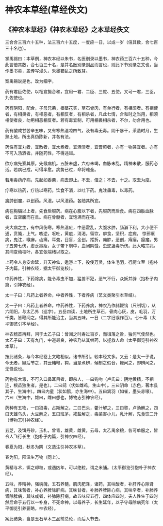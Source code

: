 # 神农本草经(草经佚文)

## 《神农本草经》《神农本草经》之本草经佚文

三合合三百六十五种，法三百六十五度，一度应一日，以成一岁（倍其数，合七百三十名也）。

掌禹锡曰：本草例，神农本经以朱书，名医别录以墨书，神农药三百六十五种，今此言倍其数，合七百三十名，是并名医别录副品而言也，则此下节别录之文也，当作墨书矣，盖传写浸久，朱墨错乱之所致耳。

案禹锡说是也，改为细字。

药有君臣佐使，以相宣摄合和，宜用一君、二臣、三佐、五使，又可一君，三臣，九佐使也。

药有阴阳，配合，子母兄弟，根茎花实，草石骨肉，有单行者，有相须者。有相使者，有相畏者，有相恶者，有相反者，有相杀者，凡此七情，合和时之当用，相须相使者良，勿用相恶相反者。若有毒宜制，可用相畏相杀者，不尔，勿合用也。

药有酸咸甘苦辛五味，又有寒热温凉四气，及有毒无毒。阴干暴干，采造时月，生熟土地，所出真伪陈新，并各有法。

药性有宜丸者，宜散者，宜水煮者，宜酒渍者，宜膏煎者，亦有一物兼宜者。亦有不可入汤酒者。并随药性，不得违越。

欲疗病先察其原，先候病机。五脏未虚，六府未竭，血脉未乱，精神未散，服药必活。若病已成，可得半愈。病势已过，命将难全。

若用毒药疗病，先起如黍粟，病去即止。不去，倍之；不去，十之。取去为度。

疗寒以热药，疗热以寒药。饮食不消，以吐下药。鬼注蛊毒，以毒药。

痈肿创瘤，以创药。风湿，以风湿药。各随其所宜。

病在胸膈以上者，先食后服药。病在心腹以下者，先服药而后食。病在四肢血脉者，宜空腹而在旦。病在骨髓者，宜饱满而在夜。

夫大病之主，有中风伤寒，寒热温疟，中恶霍乱，大腹水肿，肠澼下利，大小便不通，贲肫，上气，咳逆，呕吐，黄疽，消渴，留饮，癖食，坚积，症瘕， 惊邪瘨病，鬼注，喉痹，齿痛，耳聋，目盲，金创，踒折，痈肿，恶创，痔瘘，瘿瘤。男子五劳七伤，虚乏羸瘦，女子带下崩中，血闭阴蚀，虫蛇蛊毒所伤。此大略宗兆。其间变动枝叶，各宜依端绪以取之。

上药令人身安命延，升天神仙，遨游上下，役使万灵，体生毛羽，行厨立至（抱朴子内篇，引神农经，据太平御览校）。

中药养性，下药除病，能令毒虫不加，猛兽不犯，恶气不行，众妖并辟（抱朴子内篇，引神农经）。

太一子曰：凡药上者养命，中者养性，下者养病（艺文类聚引本草经）。

太一子曰：凡药上者养命，中药养性，下药养病，神农乃作赭鞭钩（尺制切），从六阴阳，与太乙外（巡字）。五岳四读，土地所生草石，骨肉心灰，皮，毛羽，万千类，皆鞭问之，得其所能治主，当其五味。一日（二字旧误作百）。七十毒（太平御览引本草经）。

神农稽首再拜，问于太乙子曰：曾闻之时寿过百岁，而徂落之咎，独何气使然也。太乙子曰：天有九门，中道最良，神农乃从其尝药，以拯救人命（太平御览引神农本草）。

按此诸条，与今本经卷上文略相似，诸书所引。较本经文多。又云：是太一子说，今无者，疑后节之，其云赭鞭，钩，当是煮辨，候制之假音，鞭问之，即辨问之，无怪说也。

药物有大毒，不可入口鼻耳目者，即杀人，一曰钩吻（卢氏曰：阴地黄精，不相连，根苗独生者，是也）。二曰鸱（状如雌鸡，生山中）。三曰阴命（赤色，著木县其子，生海中）。四曰内童（状如鹅，亦生海中）。五曰鸩羽（如雀，墨头赤喙）。六曰（生海中，雄曰，雌曰想也，博物志引神农经）。

药种有五物，一曰狼毒，占斯解之，二曰巴头，藿汁解之，三曰黎，卢汤解之，四曰天雄乌头，大豆解之，五曰班茅，戎盐解之，毒菜害小儿，乳汁解，先食饮二升（博物志引神农经）。

五芝，及饵丹砂，玉札，曾青，雄黄，雌黄，云母，太乙禹余粮，各可单服之，皆令人飞行长生（抱朴子内篇，引神农四经）。

春夏为阳，秋冬为阴（文选注引神农本草）。

春为阳，阳温生万物（同上）。

黄精与术，饵之却粒，或遇凶年，可以绝粒，谓之米脯。（太平御览引抱朴子神农经）。

五味，养精神，强魂魄，五石养髓，肌肉肥泽，诸药，其味酸者，补肝养心除肾病，其味苦者，补心养脾除肝病。其味甘者，补肺养脾除心病，其味辛者，补肺养肾除脾病，其味咸者，补肺除肝病，故五味应五行，四体应四时，夫人性生于四时然后命于五行以一补身，不死命神，以母养子，长生延年，以子守母除病究年（太平御览引养要略，神农经）。

案此诸条，当是玉石草木三品前总论，而后人节去。
